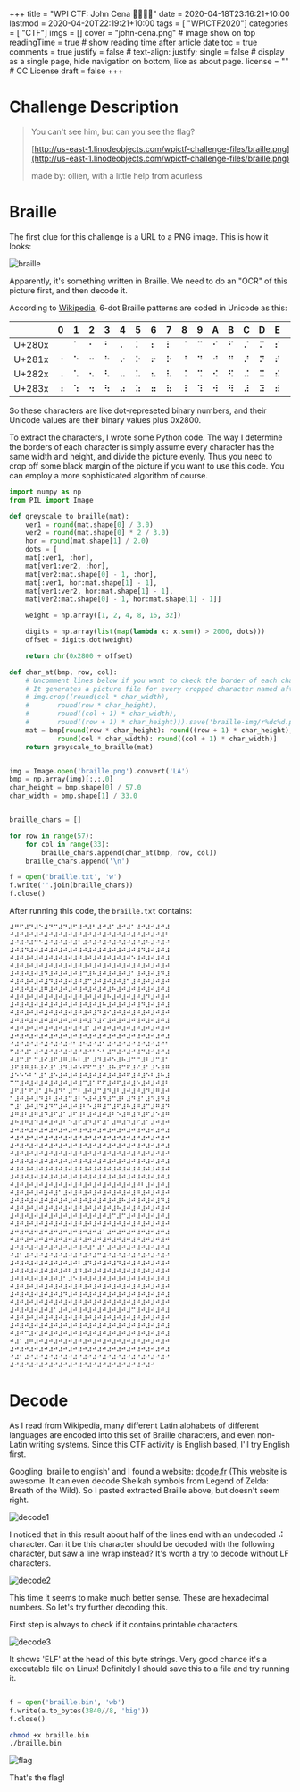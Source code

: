+++
title = "WPI CTF: John Cena 🎺🎺🎺🎺"
date = 2020-04-18T23:16:21+10:00
lastmod = 2020-04-20T22:19:21+10:00
tags = [ "WPICTF2020"]
categories = [ "CTF"]
imgs = []
cover = "john-cena.png"  # image show on top
readingTime = true  # show reading time after article date
toc = true
comments = true
justify = false  # text-align: justify;
single = false  # display as a single page, hide navigation on bottom, like as about page.
license = ""  # CC License
draft = false
+++

# Challenge Description

>You can't see him, but can you see the flag?
>
>[http://us-east-1.linodeobjects.com/wpictf-challenge-files/braille.png](http://us-east-1.linodeobjects.com/wpictf-challenge-files/braille.png)
>
>made by: ollien, with a little help from acurless



# Braille

The first clue for this challenge is a URL to a PNG image. This is how it looks:

![braille](john-cena-braille.png)

Apparently, it's something written in Braille. We need to do an "OCR" of this picture first, and then decode it.

According to [Wikipedia](https://en.wikipedia.org/wiki/Braille), 6-dot Braille patterns are coded in Unicode as this:

|   | 0 | 1 | 2 | 3 | 4 | 5 | 6 | 7 | 8 | 9 | A | B | C | D | E | F |
|---|---|---|---|---|---|---|---|---|---|---|---|---|---|---|---|---|
| U+280x |⠀ | ⠁ | ⠂ | ⠃ | ⠄ | ⠅ | ⠆ | ⠇ | ⠈ | ⠉ | ⠊ | ⠋ | ⠌ | ⠍ | ⠎ | ⠏ | 
| U+281x |⠐ | ⠑ | ⠒ | ⠓ | ⠔ | ⠕ | ⠖ | ⠗ | ⠘ | ⠙ | ⠚ | ⠛ | ⠜ | ⠝ | ⠞ | ⠟ | 
| U+282x |⠠ | ⠡ | ⠢ | ⠣ | ⠤ | ⠥ | ⠦ | ⠧ | ⠨ | ⠩ | ⠪ | ⠫ | ⠬ | ⠭ | ⠮ | ⠯ | 
| U+283x |⠰ | ⠱ | ⠲ | ⠳ | ⠴ | ⠵ | ⠶ | ⠷ | ⠸ | ⠹ | ⠺ | ⠻ | ⠼ | ⠽ | ⠾ | ⠿ | 

So these characters are like dot-represeted binary numbers, and their Unicode values are their binary values plus 0x2800.

To extract the characters, I wrote some Python code. The way I determine the borders of each character is simply assume every character has the same width and height, and divide the picture evenly. Thus you need to crop off some black margin of the picture if you want to use this code. You can employ a more sophisticated algorithm of course.

```python
import numpy as np
from PIL import Image

def greyscale_to_braille(mat):
	ver1 = round(mat.shape[0] / 3.0)
	ver2 = round(mat.shape[0] * 2 / 3.0)
	hor = round(mat.shape[1] / 2.0)
	dots = [
	mat[:ver1, :hor],
	mat[ver1:ver2, :hor],
	mat[ver2:mat.shape[0] - 1, :hor],
	mat[:ver1, hor:mat.shape[1] - 1],
	mat[ver1:ver2, hor:mat.shape[1] - 1],
	mat[ver2:mat.shape[0] - 1, hor:mat.shape[1] - 1]]

	weight = np.array([1, 2, 4, 8, 16, 32])

	digits = np.array(list(map(lambda x: x.sum() > 2000, dots)))
	offset = digits.dot(weight)

	return chr(0x2800 + offset)

def char_at(bmp, row, col):
	# Uncomment lines below if you want to check the border of each character is correct.
	# It generates a picture file for every cropped character named after the row and col.
	# img.crop((round(col * char_width), 
	# 		round(row * char_height), 
	# 		round((col + 1) * char_width), 
	# 		round((row + 1) * char_height))).save('braille-img/r%dc%d.png' % (row, col))
	mat = bmp[round(row * char_height): round((row + 1) * char_height), 
			round(col * char_width): round((col + 1) * char_width)]
	return greyscale_to_braille(mat)


img = Image.open('braille.png').convert('LA')
bmp = np.array(img)[:,:,0]
char_height = bmp.shape[0] / 57.0
char_width = bmp.shape[1] / 33.0


braille_chars = []

for row in range(57):
	for col in range(33):
		braille_chars.append(char_at(bmp, row, col))
	braille_chars.append('\n')

f = open('braille.txt', 'w')
f.write(''.join(braille_chars))
f.close()
```

After running this code, the `braille.txt` contains:

```
⠼⠛⠋⠼⠙⠼⠑⠼⠙⠉⠼⠙⠼⠋⠼⠚⠼⠃⠼⠚⠼⠁⠼⠚⠼⠁⠼⠚⠼⠚⠼⠚⠼
⠚⠼⠚⠼⠚⠼⠚⠼⠚⠼⠚⠼⠚⠼⠚⠼⠚⠼⠚⠼⠚⠼⠚⠼⠚⠼⠚⠼⠚⠼⠚⠼⠃
⠼⠚⠼⠚⠼⠉⠑⠼⠚⠼⠚⠼⠚⠼⠁⠼⠚⠼⠚⠼⠚⠼⠚⠼⠚⠼⠚⠼⠓⠼⠚⠼⠚
⠼⠚⠼⠙⠼⠚⠼⠚⠼⠚⠼⠚⠼⠚⠼⠚⠼⠚⠼⠚⠼⠚⠼⠚⠼⠚⠼⠙⠼⠚⠼⠚⠼
⠚⠼⠚⠼⠚⠼⠚⠼⠚⠼⠚⠼⠚⠼⠚⠼⠚⠼⠚⠼⠚⠼⠚⠼⠚⠑⠼⠚⠼⠚⠼⠚⠼
⠚⠼⠚⠼⠚⠼⠚⠼⠚⠼⠚⠼⠚⠼⠚⠼⠚⠼⠚⠼⠚⠼⠚⠼⠚⠼⠚⠼⠚⠼⠚⠼⠚
⠼⠚⠼⠚⠼⠚⠼⠙⠼⠚⠼⠚⠼⠚⠼⠉⠼⠓⠼⠚⠼⠚⠼⠚⠼⠁⠼⠚⠼⠚⠼⠙⠼
⠚⠼⠚⠼⠚⠼⠚⠼⠙⠼⠚⠼⠚⠼⠚⠼⠉⠼⠚⠼⠚⠼⠚⠼⠁⠼⠚⠼⠚⠼⠚⠼⠚
⠼⠚⠼⠚⠼⠚⠼⠛⠼⠚⠼⠚⠼⠚⠼⠚⠼⠚⠼⠚⠼⠓⠼⠚⠼⠚⠼⠚⠼⠚⠼⠚⠼
⠚⠼⠚⠼⠚⠼⠚⠼⠚⠼⠚⠼⠚⠼⠚⠼⠚⠼⠚⠼⠓⠼⠚⠼⠚⠼⠚⠼⠙⠼⠚⠼⠚
⠼⠚⠼⠚⠼⠚⠼⠚⠼⠚⠼⠚⠼⠚⠼⠚⠼⠚⠼⠓⠼⠚⠼⠚⠼⠚⠼⠙⠼⠚⠼⠚⠼
⠚⠼⠚⠼⠚⠼⠚⠼⠚⠼⠚⠼⠚⠼⠚⠼⠚⠼⠙⠼⠊⠼⠚⠼⠚⠼⠚⠼⠚⠼⠚⠼⠚
⠼⠚⠼⠚⠼⠚⠼⠚⠼⠚⠼⠚⠼⠚⠼⠚⠼⠙⠼⠊⠼⠚⠼⠚⠼⠚⠼⠚⠼⠚⠼⠚⠼
⠚⠼⠚⠼⠚⠼⠚⠼⠚⠼⠚⠼⠚⠼⠚⠼⠁⠼⠚⠼⠚⠼⠚⠼⠚⠼⠚⠼⠚⠼⠚⠼⠚
⠼⠚⠼⠚⠼⠚⠼⠚⠼⠚⠼⠚⠼⠚⠼⠚⠼⠚⠼⠚⠼⠚⠼⠚⠼⠚⠼⠚⠼⠚⠼⠚⠼
⠚⠼⠚⠼⠚⠼⠚⠼⠚⠼⠚⠼⠚⠃⠼⠓⠼⠚⠼⠁⠼⠚⠼⠚⠼⠚⠼⠚⠼⠚⠼⠚⠃
⠋⠼⠚⠼⠁⠼⠚⠼⠚⠼⠚⠼⠚⠼⠚⠼⠚⠃⠑⠃⠼⠙⠼⠚⠼⠚⠼⠙⠼⠚⠼⠚⠼
⠚⠼⠉⠼⠁⠉⠼⠊⠼⠋⠼⠛⠼⠓⠃⠼⠁⠼⠙⠼⠚⠑⠼⠓⠼⠉⠉⠼⠃⠼⠉⠼⠁
⠼⠋⠼⠛⠼⠓⠼⠊⠼⠁⠼⠙⠼⠚⠑⠋⠋⠉⠼⠁⠼⠓⠼⠉⠋⠼⠊⠼⠁⠼⠑⠼⠛
⠼⠑⠑⠑⠃⠁⠼⠁⠼⠑⠼⠚⠼⠚⠼⠚⠼⠚⠼⠚⠼⠚⠼⠚⠋⠼⠚⠼⠑⠃⠼⠓⠼
⠉⠉⠼⠚⠼⠚⠼⠚⠼⠚⠼⠚⠼⠚⠼⠉⠼⠁⠋⠋⠼⠚⠋⠼⠚⠼⠑⠼⠚⠼⠚⠼⠃
⠼⠋⠼⠁⠋⠼⠁⠼⠓⠼⠙⠁⠼⠉⠃⠼⠚⠼⠉⠼⠙⠼⠃⠼⠚⠼⠚⠼⠙⠼⠛⠼⠚
⠁⠼⠚⠼⠚⠼⠙⠼⠃⠼⠚⠼⠉⠼⠃⠑⠼⠚⠼⠙⠼⠉⠼⠃⠼⠙⠼⠁⠼⠙⠼⠙⠼
⠉⠼⠁⠼⠚⠼⠙⠼⠙⠉⠼⠚⠼⠚⠼⠃⠑⠼⠛⠼⠉⠼⠋⠼⠓⠼⠛⠼⠉⠼⠛⠼⠙
⠼⠛⠼⠃⠼⠛⠼⠙⠼⠋⠼⠁⠼⠋⠼⠃⠼⠚⠼⠚⠼⠃⠑⠼⠛⠼⠙⠼⠋⠼⠑⠼⠛
⠼⠓⠼⠛⠼⠙⠼⠚⠼⠚⠼⠃⠑⠼⠋⠼⠙⠼⠋⠼⠁⠼⠛⠼⠙⠼⠋⠼⠁⠼⠚⠼⠚
⠼⠚⠼⠚⠼⠚⠼⠚⠼⠚⠼⠚⠼⠚⠼⠚⠼⠚⠼⠚⠼⠚⠼⠚⠼⠚⠼⠚⠼⠚⠼⠚⠼
⠚⠼⠚⠼⠚⠼⠚⠼⠚⠼⠚⠼⠚⠼⠚⠼⠚⠼⠚⠼⠚⠼⠚⠼⠚⠼⠚⠼⠚⠼⠚⠼⠚
⠼⠚⠼⠚⠼⠚⠼⠚⠼⠚⠼⠚⠼⠚⠼⠚⠼⠚⠼⠚⠼⠚⠼⠚⠼⠚⠼⠚⠼⠚⠼⠚⠼
⠚⠼⠚⠼⠚⠼⠚⠼⠚⠼⠚⠼⠚⠼⠚⠼⠚⠼⠚⠼⠚⠼⠚⠼⠚⠼⠚⠼⠚⠼⠚⠼⠚
⠼⠚⠼⠚⠼⠚⠼⠚⠼⠚⠼⠚⠼⠚⠼⠚⠼⠚⠼⠚⠼⠚⠼⠚⠼⠚⠼⠚⠼⠚⠼⠚⠼
⠚⠼⠚⠼⠚⠼⠚⠼⠚⠼⠚⠼⠚⠼⠚⠼⠚⠼⠚⠼⠚⠼⠚⠼⠚⠼⠚⠼⠚⠼⠚⠼⠚
⠼⠚⠼⠚⠼⠚⠼⠚⠼⠚⠼⠚⠼⠚⠼⠚⠼⠚⠼⠚⠼⠚⠼⠚⠼⠚⠼⠚⠼⠚⠼⠚⠼
⠚⠼⠚⠼⠚⠼⠚⠼⠚⠼⠚⠼⠚⠼⠚⠼⠚⠼⠚⠼⠚⠼⠚⠼⠚⠼⠚⠃⠼⠚⠼⠚⠼
⠚⠼⠚⠼⠚⠼⠚⠼⠚⠼⠁⠼⠚⠼⠚⠼⠚⠼⠚⠼⠚⠼⠚⠼⠚⠼⠛⠼⠚⠼⠚⠼⠚
⠼⠚⠼⠚⠼⠚⠼⠚⠼⠚⠼⠚⠼⠚⠼⠚⠼⠚⠼⠚⠼⠚⠼⠓⠼⠚⠼⠚⠼⠚⠼⠙⠼
⠚⠼⠚⠼⠚⠼⠚⠼⠚⠼⠚⠼⠚⠼⠚⠼⠚⠼⠚⠼⠚⠼⠓⠼⠚⠼⠚⠼⠚⠼⠚⠼⠚
⠼⠚⠼⠚⠼⠚⠼⠚⠼⠚⠼⠚⠼⠚⠼⠚⠼⠚⠼⠚⠼⠉⠼⠉⠼⠚⠼⠚⠼⠚⠼⠚⠼
⠚⠼⠚⠼⠚⠼⠚⠼⠚⠼⠚⠼⠚⠼⠚⠼⠚⠼⠚⠼⠚⠼⠚⠼⠚⠼⠚⠼⠚⠼⠚⠼⠚
⠼⠚⠼⠚⠼⠚⠼⠚⠼⠚⠼⠚⠼⠚⠼⠚⠼⠚⠼⠁⠼⠚⠼⠚⠼⠚⠼⠚⠼⠚⠼⠚⠼
⠚⠼⠚⠼⠚⠼⠚⠼⠚⠼⠚⠼⠚⠼⠚⠼⠚⠼⠚⠼⠚⠼⠚⠼⠚⠼⠚⠼⠚⠼⠚⠼⠚
⠼⠚⠼⠚⠼⠚⠼⠚⠼⠚⠼⠚⠼⠚⠼⠚⠼⠁⠼⠁⠼⠚⠼⠚⠼⠚⠼⠚⠼⠚⠼⠚⠼
⠚⠼⠁⠼⠚⠼⠚⠼⠚⠼⠚⠼⠚⠼⠚⠼⠚⠼⠉⠼⠚⠼⠚⠼⠚⠼⠚⠼⠚⠼⠚⠼⠚
⠼⠚⠼⠚⠼⠚⠼⠚⠼⠚⠼⠚⠼⠚⠃⠼⠙⠼⠚⠼⠚⠼⠙⠼⠚⠼⠚⠼⠚⠼⠚⠼⠚
⠼⠚⠼⠚⠼⠚⠼⠚⠼⠚⠼⠚⠃⠼⠙⠼⠚⠼⠚⠼⠚⠼⠚⠼⠚⠼⠚⠼⠚⠼⠚⠼⠚
⠼⠚⠼⠚⠼⠚⠼⠚⠼⠚⠼⠁⠼⠑⠼⠚⠼⠚⠼⠚⠼⠚⠼⠚⠼⠚⠼⠚⠼⠚⠼⠚⠼
⠚⠼⠚⠼⠚⠼⠚⠼⠚⠼⠚⠼⠚⠼⠚⠼⠚⠼⠚⠼⠚⠼⠚⠼⠚⠼⠚⠼⠚⠼⠚⠼⠚
⠼⠚⠼⠚⠼⠚⠼⠚⠼⠚⠼⠙⠼⠚⠼⠚⠼⠚⠼⠚⠼⠚⠼⠚⠼⠚⠼⠚⠼⠚⠼⠚⠼
⠚⠼⠚⠼⠚⠼⠚⠼⠚⠼⠚⠼⠚⠼⠚⠼⠚⠼⠚⠼⠚⠼⠚⠼⠚⠼⠚⠼⠚⠼⠚⠼⠚
⠼⠚⠼⠚⠼⠚⠼⠚⠼⠁⠼⠚⠼⠚⠼⠚⠼⠚⠼⠚⠼⠚⠼⠚⠼⠉⠼⠚⠼⠚⠼⠚⠼
⠚⠼⠚⠼⠚⠼⠚⠼⠚⠼⠚⠼⠚⠼⠚⠼⠚⠼⠚⠼⠚⠼⠚⠼⠚⠼⠚⠼⠚⠼⠚⠼⠚
⠼⠚⠼⠚⠼⠚⠼⠚⠼⠚⠼⠚⠼⠚⠼⠚⠼⠚⠼⠚⠼⠚⠼⠚⠼⠚⠼⠚⠼⠚⠼⠚⠼
⠚⠼⠚⠉⠼⠊⠼⠚⠼⠚⠼⠚⠼⠚⠼⠚⠼⠚⠼⠚⠼⠚⠼⠚⠼⠚⠼⠚⠼⠚⠼⠚⠼
⠚⠼⠁⠼⠛⠼⠚⠼⠚⠼⠚⠼⠚⠼⠚⠼⠚⠼⠚⠼⠚⠼⠚⠼⠚⠼⠚⠼⠚⠼⠚⠼⠚
⠼⠚⠼⠚⠼⠚⠼⠚⠼⠚⠼⠚⠼⠚⠼⠚⠼⠚⠼⠚⠼⠚⠼⠚⠼⠚⠼⠚⠼⠚⠼⠚⠼
⠚⠼⠁⠼⠚⠼⠚⠼⠚⠼⠚⠼⠚⠼⠚⠼⠚⠼⠚⠼⠚⠼⠚⠼⠚⠼⠚⠼⠚⠼⠚⠼⠚
⠼⠚⠼⠚⠼⠚⠼⠚⠼⠚⠼⠚⠼⠚⠼⠚⠼⠚⠼⠚⠼⠚⠼⠚⠼⠚⠼⠚⠼⠚⠀⠀⠀
```

# Decode

As I read from Wikipedia, many different Latin alphabets of different languages are encoded into this set of Braille characters, and even non-Latin writing systems. Since this CTF activity is English based, I'll try English first.

Googling 'braille to english' and I found a website: [dcode.fr](https://www.dcode.fr/braille-alphabet) (This website is awesome. It can even decode Sheikah symbols from Legend of Zelda: Breath of the Wild). So I pasted extracted Braille above, but doesn't seem right.

![decode1](john-cena-decode1.png)

I noticed that in this result about half of the lines end with an undecoded ⠼ character. Can it be this character should be decoded with the following character, but saw a line wrap instead? It's worth a try to decode without LF characters.

![decode2](john-cena-decode2.png)

This time it seems to make much better sense. These are hexadecimal numbers. So let's try further decoding this.

First step is always to check if it contains printable characters.

![decode3](john-cena-decode3.png)

It shows 'ELF' at the head of this byte strings. Very good chance it's a executable file on Linux! Definitely I should save this to a file and try running it.

```python

f = open('braille.bin', 'wb')
f.write(a.to_bytes(3840//8, 'big'))
f.close()

```

```bash
chmod +x braille.bin
./braille.bin
```

![flag](john-cena-flag.png)

That's the flag!
